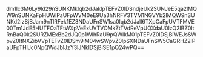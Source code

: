 dm1lc3M6Ly9ld29nSUNKMklqb2dJaklpTEFvZ0lDSndjeUk2SUNJeE5qa2lMQW9nSUNKaFpHUWlPaUFpWVM0eE9Ua3hNRFV3TVM1NGVYb2lMQW9nSUNKd2IzSjBJam9nTlRFek1EZ3NDaUFnSW1sa0lqb2dJall6TXpCaFpUVTFMVE00Tm1JdE5HUTFOaTFtWXpVeExUVTVOMkZtTVdReVpUQXdaU0lzQ2lBZ0ltRnBaQ0k2SURZMExBb2dJQ0p1WlhRaU9pQWlkM01pTEFvZ0lDSjBlWEJsSWpvZ0ltNXZibVVpTEFvZ0lDSm9iM04wSWpvZ0lpSXNDaUFnSW5CaGRHZ2lPaUFpTHlJc0NpQWdJblJzY3lJNklDSjBiSE1pQ24wPQ==
